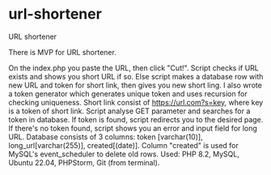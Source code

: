 # url-shortener
URL shortener

There is MVP for URL shortener.

On the index.php you paste the URL, then click "Cut!". Script checks if URL exists and shows you short URL if so. Else script makes a database row with new URL and token for short link, then gives you new short ling. I also wrote a token generator which generates unique token and uses recursion for checking uniqueness.
Short link consist of https://url.com?s=key, where key is a token of short link. Script analyse GET parameter and searches for a token in database. If token is found, script redirects you to the desired page. If there's no token found, script shows you an error and input field for long URL.
Database consists of 3 columns: token [varchar(10)], long_url[varchar(255)], created[(date)]. Column "created" is used for MySQL's event_scheduler to delete old rows.
Used: PHP 8.2, MySQL, Ubuntu 22.04, PHPStorm, Git (from terminal).
